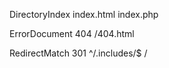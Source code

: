 DirectoryIndex index.html index.php

ErrorDocument 404 /404.html

RedirectMatch 301 ^/.includes/$ /

